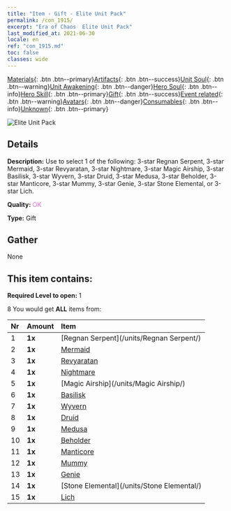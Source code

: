 ```yaml
---
title: "Item - Gift - Elite Unit Pack"
permalink: /con_1915/
excerpt: "Era of Chaos  Elite Unit Pack"
last_modified_at: 2021-06-30
locale: en
ref: "con_1915.md"
toc: false
classes: wide
---
```

 [Materials](/Items/){: .btn .btn--primary}[Artifacts](/Items/Artifacts/){: .btn .btn--success}[Unit Soul](/Items/UnitSoul/){: .btn .btn--warning}[Unit Awakening](/Items/UnitAwakening/){: .btn .btn--danger}[Hero Soul](/Items/HeroSoul/){: .btn .btn--info}[Hero Skill](/Items/HeroSkill/){: .btn .btn--primary}[Gift](/Items/Gift/){: .btn .btn--success}[Event related](/Items/Events/){: .btn .btn--warning}[Avatars](/Items/Avatars/){: .btn .btn--danger}[Consumables](/Items/Consumables/){: .btn .btn--info}[Unknown](/Items/Unknown/){: .btn .btn--primary}

 ![Elite Unit Pack](/images/t/i_907054.png)

## Details
 **Description:** Use to select 1 of the following: 3-star Regnan Serpent, 3-star Mermaid, 3-star Revyaratan, 3-star Nightmare, 3-star Magic Airship, 3-star Basilisk, 3-star Wyvern, 3-star Druid, 3-star Medusa, 3-star Beholder, 3-star Manticore, 3-star Mummy, 3-star Genie, 3-star Stone Elemental, or 3-star Lich.

 **Quality:** <span style="color: #DA70D6">OK</span>

 **Type:** Gift

## Gather

  None

## This item contains:

 **Required Level to open:** 1

 8 You would get **ALL** items  from:

  | Nr | Amount |     Item    |
  |:---|:-------|:------------|
  | 1 |  **1x** | [Regnan Serpent](/units/Regnan Serpent/) |  | 
  | 2 |  **1x** | [Mermaid](/units/Mermaid/) |  | 
  | 3 |  **1x** | [Revyaratan](/units/Revyaratan/) |  | 
  | 4 |  **1x** | [Nightmare](/units/Nightmare/) |  | 
  | 5 |  **1x** | [Magic Airship](/units/Magic Airship/) |  | 
  | 6 |  **1x** | [Basilisk](/units/Basilisk/) |  | 
  | 7 |  **1x** | [Wyvern](/units/Wyvern/) |  | 
  | 8 |  **1x** | [Druid](/units/Druid/) |  | 
  | 9 |  **1x** | [Medusa](/units/Medusa/) |  | 
  | 10 |  **1x** | [Beholder](/units/Beholder/) |  | 
  | 11 |  **1x** | [Manticore](/units/Manticore/) |  | 
  | 12 |  **1x** | [Mummy](/units/Mummy/) |  | 
  | 13 |  **1x** | [Genie](/units/Genie/) |  | 
  | 14 |  **1x** | [Stone Elemental](/units/Stone Elemental/) |  | 
  | 15 |  **1x** | [Lich](/units/Lich/) |  | 
